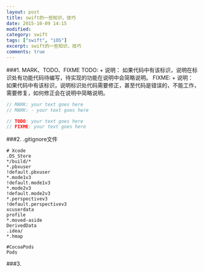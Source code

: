 ```yaml
---
layout: post
title: swift的一些知识，技巧
date: 2015-10-09 14:15
modified: 				
category: swift
tags: ["swift", "iOS"]
excerpt: swift的一些知识，技巧
comments: true
---
```


###1. MARK、TODO、FIXME
TODO: + 说明：
如果代码中有该标识，说明在标识处有功能代码待编写，待实现的功能在说明中会简略说明。
FIXME: + 说明：
如果代码中有该标识，说明标识处代码需要修正，甚至代码是错误的，不能工作，需要修复，如何修正会在说明中简略说明。

~~~swift
// MARK: your text goes here
// MARK: - your text goes here

// TODO: your text goes here
// FIXME: your text goes here
~~~

###2. .gitignore文件

~~~
# Xcode
.DS_Store
*/build/*
*.pbxuser
!default.pbxuser
*.mode1v3
!default.mode1v3
*.mode2v3
!default.mode2v3
*.perspectivev3
!default.perspectivev3
xcuserdata
profile
*.moved-aside
DerivedData
.idea/
*.hmap

#CocoaPods
Pods
~~~

###3. 
